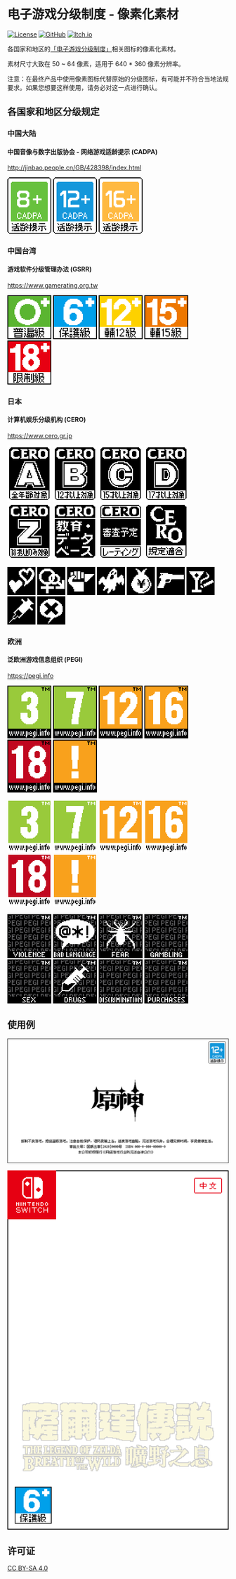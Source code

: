 # 电子游戏分级制度 - 像素化素材

[![License](https://img.shields.io/badge/license-CC_BY--SA_4.0-brightgreen)](https://creativecommons.org/licenses/by-sa/4.0/)
[![GitHub](https://img.shields.io/badge/github-video--game--content--rating--system-orange?logo=github&logoColor=white)](https://github.com/TakWolf/pixel-art-video-game-content-rating-system)
[![Itch.io](https://img.shields.io/badge/itch.io-video--game--content--rating--system-FF2449?logo=itch.io&logoColor=white)](https://takwolf.itch.io/pixel-art-video-game-content-rating-system)

各国家和地区的[「电子游戏分级制度」](https://zh.wikipedia.org/wiki/%E7%94%B5%E5%AD%90%E6%B8%B8%E6%88%8F%E5%88%86%E7%BA%A7%E5%88%B6%E5%BA%A6)相关图标的像素化素材。

素材尺寸大致在 50 ~ 64 像素，适用于 640 * 360 像素分辨率。

注意：在最终产品中使用像素图标代替原始的分级图标，有可能并不符合当地法规要求。如果您想要这样使用，请务必对这一点进行确认。

## 各国家和地区分级规定

### 中国大陆

#### 中国音像与数字出版协会 - 网络游戏适龄提示 (CADPA)

http://jinbao.people.cn/GB/428398/index.html

![](assets/China/Mainland/CADPA/CADPA_8@2x.png)
![](assets/China/Mainland/CADPA/CADPA_12@2x.png)
![](assets/China/Mainland/CADPA/CADPA_16@2x.png)

### 中国台湾

#### 游戏软件分级管理办法 (GSRR)

https://www.gamerating.org.tw

![](assets/China/Taiwan/GSRR/GSRR_G@2x.png)
![](assets/China/Taiwan/GSRR/GSRR_P@2x.png)
![](assets/China/Taiwan/GSRR/GSRR_PG_12@2x.png)
![](assets/China/Taiwan/GSRR/GSRR_PG_15@2x.png)
![](assets/China/Taiwan/GSRR/GSRR_R@2x.png)

### 日本

#### 计算机娱乐分级机构 (CERO)

https://www.cero.gr.jp

![](assets/Japan/CERO/CERO_A@2x.png)
![](assets/Japan/CERO/CERO_B@2x.png)
![](assets/Japan/CERO/CERO_C@2x.png)
![](assets/Japan/CERO/CERO_D@2x.png)
![](assets/Japan/CERO/CERO_Z@2x.png)
![](assets/Japan/CERO/CERO_Educational_Database@2x.png)
![](assets/Japan/CERO/CERO_Rating@2x.png)
![](assets/Japan/CERO/CERO_Regulations_Compatible@2x.png)

![](assets/Japan/CERO/CERO_Icon_Love@2x.png)
![](assets/Japan/CERO/CERO_Icon_Sexual@2x.png)
![](assets/Japan/CERO/CERO_Icon_Violence@2x.png)
![](assets/Japan/CERO/CERO_Icon_Horror@2x.png)
![](assets/Japan/CERO/CERO_Icon_Gambling@2x.png)
![](assets/Japan/CERO/CERO_Icon_Crime@2x.png)
![](assets/Japan/CERO/CERO_Icon_Drinking_Smoking@2x.png)
![](assets/Japan/CERO/CERO_Icon_Drugs@2x.png)
![](assets/Japan/CERO/CERO_Icon_Language_Other@2x.png)

### 欧洲

#### 泛欧洲游戏信息组织 (PEGI)

https://pegi.info

![](assets/Europe/PEGI/PEGI_3@2x.png)
![](assets/Europe/PEGI/PEGI_7@2x.png)
![](assets/Europe/PEGI/PEGI_12@2x.png)
![](assets/Europe/PEGI/PEGI_16@2x.png)
![](assets/Europe/PEGI/PEGI_18@2x.png)
![](assets/Europe/PEGI/PEGI_PGR@2x.png)

![](assets/Europe/PEGI/PEGI_3_W@2x.png)
![](assets/Europe/PEGI/PEGI_7_W@2x.png)
![](assets/Europe/PEGI/PEGI_12_W@2x.png)
![](assets/Europe/PEGI/PEGI_16_W@2x.png)
![](assets/Europe/PEGI/PEGI_18_W@2x.png)
![](assets/Europe/PEGI/PEGI_PGR_W@2x.png)

![](assets/Europe/PEGI/PEGI_Violence@2x.png)
![](assets/Europe/PEGI/PEGI_Bad_Language@2x.png)
![](assets/Europe/PEGI/PEGI_Fear@2x.png)
![](assets/Europe/PEGI/PEGI_Gambling@2x.png)
![](assets/Europe/PEGI/PEGI_Sex@2x.png)
![](assets/Europe/PEGI/PEGI_Drugs@2x.png)
![](assets/Europe/PEGI/PEGI_Discrimination@2x.png)
![](assets/Europe/PEGI/PEGI_In_Game_Purchases@2x.png)

## 使用例

![](examples/Demo-Splash_Genshin_Impact_CHS@2x.png)

![](examples/Demo-Switch_Cover_Zelda_BOTW_CHT@2x.png)

## 许可证

[CC BY-SA 4.0](https://creativecommons.org/licenses/by-sa/4.0/)
